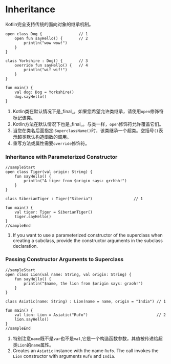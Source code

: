 # Inheritance

Kotlin完全支持传统的面向对象的继承机制。

```run-kotlin
open class Dog {                // 1
    open fun sayHello() {       // 2
        println("wow wow!")
    }
}

class Yorkshire : Dog() {       // 3
    override fun sayHello() {   // 4
        println("wif wif!")
    }
}

fun main() {
    val dog: Dog = Yorkshire()
    dog.sayHello()
}
```

1. Kotlin类在默认情况下是_final_。如果您希望允许类继承，请使用`open`修饰符标记该类。
2. Kotlin方法在默认情况下也是_final_。与类一样，`open`修饰符允许覆盖它们。
3. 当您在类名后面指定:`SuperclassName()`时，该类继承一个超类。空括号`()`表示超类默认构造函数的调用。
4. 重写方法或属性需要`override`修饰符。

### Inheritance with Parameterized Constructor

```run-kotlin
//sampleStart
open class Tiger(val origin: String) {
    fun sayHello() {
        println("A tiger from $origin says: grrhhh!")
    }
}

class SiberianTiger : Tiger("Siberia")                  // 1

fun main() {
    val tiger: Tiger = SiberianTiger()
    tiger.sayHello()
}
//sampleEnd
```


1. If you want to use a parameterized constructor of the superclass when creating a subclass, provide the constructor arguments in the subclass declaration.


### Passing Constructor Arguments to Superclass

```run-kotlin
//sampleStart
open class Lion(val name: String, val origin: String) {
    fun sayHello() {
        println("$name, the lion from $origin says: graoh!")
    }
}

class Asiatic(name: String) : Lion(name = name, origin = "India") // 1

fun main() {
    val lion: Lion = Asiatic("Rufo")                              // 2
    lion.sayHello()
}
//sampleEnd
```

1. 特别注意`name`既不是`var`也不是`val`,它是一个构造函数参数，其值被传递给超类`Lion`的`name`属性。
2. Creates an `Asiatic` instance with the name `Rufo`. The call invokes the `Lion` constructor with arguments `Rufo` and `India`.

